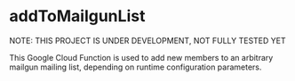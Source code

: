 # addToMailgunList

NOTE: THIS PROJECT IS UNDER DEVELOPMENT, NOT FULLY TESTED YET

This Google Cloud Function is used to add new members to an arbitrary mailgun mailing list, depending on runtime configuration parameters.
